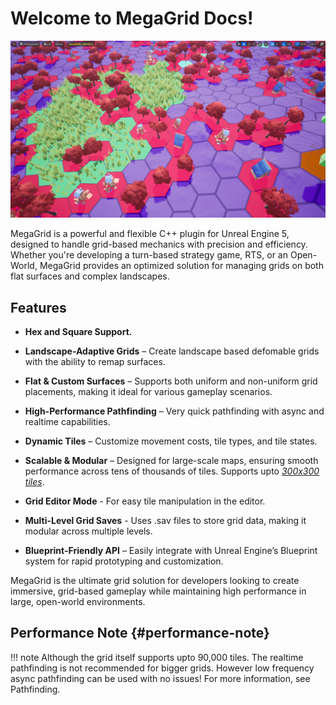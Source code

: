 # **Welcome to MegaGrid Docs!**

![image_1](../images/megagrid_landscape.png)

MegaGrid is a powerful and flexible C++ plugin for Unreal Engine 5, designed to handle grid-based mechanics with precision and efficiency. Whether you're developing a turn-based strategy game, RTS, or an Open-World, MegaGrid provides an optimized solution for managing grids on both flat surfaces and complex landscapes.

## Features

- **Hex and Square Support.**

- **Landscape-Adaptive Grids** – Create landscape based defomable grids with the ability to remap surfaces.

- **Flat & Custom Surfaces** – Supports both uniform and non-uniform grid placements, making it ideal for various gameplay scenarios.

- **High-Performance Pathfinding** – Very quick pathfinding with async and realtime capabilities.

- **Dynamic Tiles** – Customize movement costs, tile types, and tile states. 

- **Scalable & Modular** – Designed for large-scale maps, ensuring smooth performance across tens of thousands of tiles. Supports upto *[300x300 tiles](#performance-note)*.

- **Grid Editor Mode** - For easy tile manipulation in the editor.

- **Multi-Level Grid Saves** - Uses .sav files to store grid data, making it modular across multiple levels.

- **Blueprint-Friendly API** – Easily integrate with Unreal Engine’s Blueprint system for rapid prototyping and customization.


MegaGrid is the ultimate grid solution for developers looking to create immersive, grid-based gameplay while maintaining high performance in large, open-world environments.


## Performance Note {#performance-note}
!!! note
    Although the grid itself supports upto 90,000 tiles. The realtime pathfinding is not recommended for bigger grids. However
    low frequency async pathfinding can be used with no issues! For more information, see Pathfinding.